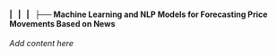#### |   |   |   ├── Machine Learning and NLP Models for Forecasting Price Movements Based on News

*Add content here*